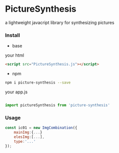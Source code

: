 # PictureSynthesis

a lightweight javacript library for synthesizing pictures

### Install

* base

your html

```html
<script src="PictureSynthesis.js"></script>

```

* npm

```bash
npm i picture-synthesis --save
```

your app.js

```javascript

import pictureSynthesis from 'picture-synthesis'

```

### Usage

```javascript
const ic01 = new ImgCombination({
	mainImg:{...}
	elesImg:[...],
	type:'...'
});

```
